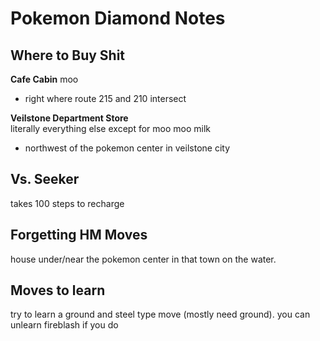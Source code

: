 # Pokemon Diamond Notes

## Where to Buy Shit
**Cafe Cabin**
moo
- right where route 215 and 210 intersect

**Veilstone Department Store**  
literally everything else except for moo moo milk
- northwest of the pokemon center in veilstone city


## Vs. Seeker
takes 100 steps to recharge

## Forgetting HM Moves
house under/near the pokemon center in that town on the water.

## Moves to learn
try to learn a ground and steel type move (mostly need ground). you can unlearn fireblash if you do
